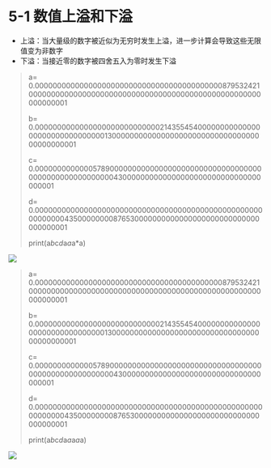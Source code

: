 # 5-1 数值上溢和下溢
- 上溢：当大量级的数字被近似为无穷时发生上溢，进一步计算会导致这些无限值变为非数字
- 下溢：当接近零的数字被四舍五入为零时发生下溢

>a= 0.0000000000000000000000000000000000000000008795324210000000000000000000000000000000000000000000000000000000000001
>
>b= 0.000000000000000000000000000021435545400000000000000000000000000000001300000000000000000000000000000000000000000001
>
>c= 0.0000000000000578900000000000000000000000000000000000000000000000000000430000000000000000000000000000000000001
>
>d= 0.0000000000000000000000000000000000000000000000000000000000043500000000876530000000000000000000000000000000000001
>
>print(a*b*c*d*a*a*a*a)
>

![](https://pad.degrowth.net/uploads/upload_bb6a87887bab917775b62ab47087fd52.png)


>a= 0.0000000000000000000000000000000000000000008795324210000000000000000000000000000000000000000000000000000000000001
>
>b= 0.000000000000000000000000000021435545400000000000000000000000000000001300000000000000000000000000000000000000000001
>
>c= 0.0000000000000578900000000000000000000000000000000000000000000000000000430000000000000000000000000000000000001
>
>d= 0.0000000000000000000000000000000000000000000000000000000000043500000000876530000000000000000000000000000000000001
>
>print(a*b*c*d*a*a*a*a*a)
>
![](https://pad.degrowth.net/uploads/upload_2923c8cde0a4564479a1027193ba899f.png)
